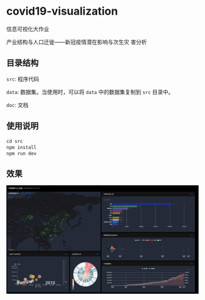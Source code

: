 # covid19-visualization

信息可视化大作业

产业结构与人口迁徙——新冠疫情潜在影响与次生灾
害分析

## 目录结构

`src`: 程序代码

`data`: 数据集。当使用时，可以将 `data` 中的数据集复制到 `src` 目录中。

`doc`: 文档

## 使用说明

```shell
cd src
npm install
npm run dev
```

## 效果

![](doc/img/panel.jpg)

